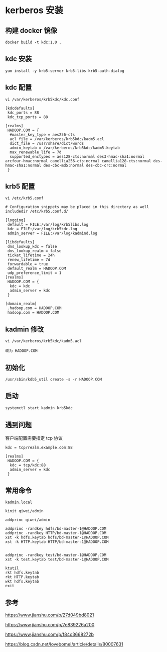 # kerberos 安装

## 构建 docker 镜像

```
docker build -t kdc:1.0 .
```

## kdc 安装

`yum install -y krb5-server krb5-libs krb5-auth-dialog`

## kdc 配置

```shell
vi /var/kerberos/krb5kdc/kdc.conf
```

```
[kdcdefaults]
 kdc_ports = 88
 kdc_tcp_ports = 88

[realms]
 HADOOP.COM = {
  #master_key_type = aes256-cts
  acl_file = /var/kerberos/krb5kdc/kadm5.acl
  dict_file = /usr/share/dict/words
  admin_keytab = /var/kerberos/krb5kdc/kadm5.keytab
  max_renewable_life = 7d
  supported_enctypes = aes128-cts:normal des3-hmac-sha1:normal arcfour-hmac:normal camellia256-cts:normal camellia128-cts:normal des-hmac-sha1:normal des-cbc-md5:normal des-cbc-crc:normal
 }
```

## krb5 配置

```shell
vi /etc/krb5.conf
```

```
# Configuration snippets may be placed in this directory as well
includedir /etc/krb5.conf.d/

[logging]
 default = FILE:/var/log/krb5libs.log
 kdc = FILE:/var/log/krb5kdc.log
 admin_server = FILE:/var/log/kadmind.log

[libdefaults]
 dns_lookup_kdc = false
 dns_lookup_realm = false
 ticket_lifetime = 24h
 renew_lifetime = 7d
 forwardable = true
 default_realm = HADOOP.COM
 udp_preference_limit = 1
[realms]
 HADOOP.COM = {
  kdc = kdc
  admin_server = kdc
 }

[domain_realm]
 .hadoop.com = HADOOP.COM
 hadoop.com = HADOOP.COM
```

## kadmin 修改

```shell
vi /var/kerberos/krb5kdc/kadm5.acl

改为 HADOOP.COM
```

## 初始化

```
/usr/sbin/kdb5_util create -s -r HADOOP.COM
```

## 启动

```bash
systemctl start kadmin krb5kdc
```

## 遇到问题

客户端配置需要指定 tcp 协议

```
kdc = tcp/realm.example.com:88

[realms]
 HADOOP.COM = {
  kdc = tcp/kdc:88
  admin_server = kdc
 }
```

## 常用命令

```
kadmin.local

kinit qiwei/admin

addprinc qiwei/admin

addprinc -randkey hdfs/bd-master-1@HADOOP.COM
addprinc -randkey HTTP/bd-master-1@HADOOP.COM
xst -k hdfs.keytab hdfs/bd-master-1@HADOOP.COM
xst -k HTTP.keytab HTTP/bd-master-1@HADOOP.COM


addprinc -randkey test/bd-master-1@HADOOP.COM
xst -k test.keytab test/bd-master-1@HADOOP.COM

ktutil
rkt hdfs.keytab
rkt HTTP.keytab
wkt hdfs.keytab
exit
```

## 参考

https://www.jianshu.com/p/27d049bd8021

https://www.jianshu.com/p/7e839226a200

https://www.jianshu.com/p/f84c3668272b

https://blog.csdn.net/lovebomei/article/details/80007631
